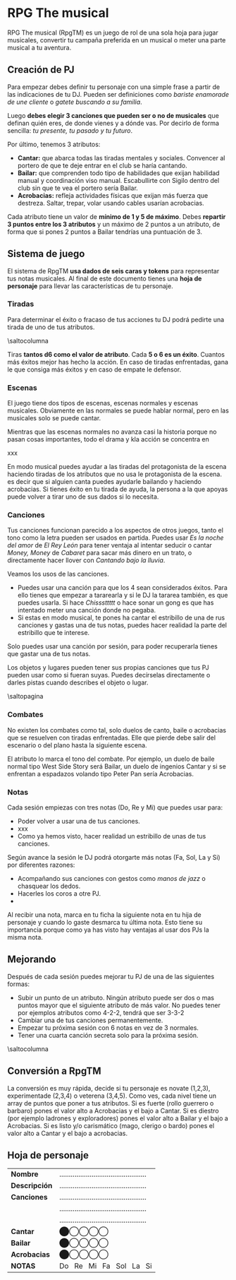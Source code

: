 # RPG The musical 

RPG The musical (RpgTM) es un juego de rol de una sola hoja para jugar musicales, convertir tu campaña preferida en un musical o meter una parte musical a tu aventura.

## Creación de PJ

Para empezar debes definir tu personaje con una simple frase a partir de las indicaciones de tu DJ. Pueden ser definiciones como _bariste enamorade de une cliente_ o _gatete buscando a su familia_.

Luego **debes elegir 3 canciones que pueden ser o no de musicales** que definan quién eres, de donde vienes y a dónde vas. Por decirlo de forma sencilla: _tu presente, tu pasado y tu futuro_.

Por último, tenemos 3 atributos:

* **Cantar:** que abarca todas las tiradas mentales y sociales. Convencer al portero de que te deje entrar en el club se haría cantando.
* **Bailar:** que comprenden todo tipo de habilidades que exijan habilidad manual y coordinación viso manual. Escabullirte con Sigilo dentro del club sin que te vea el portero sería Bailar.
* **Acrobacias:** refleja actividades físicas que exijan más fuerza que destreza. Saltar, trepar, volar usando cables usarían acrobacias.

Cada atributo tiene un valor de  **mínimo de 1 y 5 de máximo**. Debes **repartir 3 puntos entre los 3 atributos** y un máximo de 2 puntos a un atributo, de forma que si pones 2 puntos a Bailar tendrías una puntuación de 3.

## Sistema de juego

El sistema de RpgTM **usa dados de seis caras y tokens** para representar tus notas musicales. Al final de este documento tienes una **hoja de personaje** para llevar las características de tu personaje.

### Tiradas

Para determinar el éxito o fracaso de tus acciones tu DJ podrá pedirte una tirada de uno de tus atributos. 

\saltocolumna

Tiras **tantos d6 como el valor de atributo**. Cada **5 o 6 es un éxito**. Cuantos más éxitos mejor has hecho la acción. En caso de tiradas enfrentadas, gana le que consiga más éxitos y en caso de empate le defensor.

### Escenas

El juego tiene dos tipos de escenas, escenas normales y escenas musicales. Obviamente en las normales se puede hablar normal, pero en las musicales solo se puede cantar.

Mientras que las escenas normales no avanza casi la historia porque no pasan cosas importantes, todo el drama y kla acción se concentra en 

xxx

En modo musical puedes ayudar a las tiradas del protagonista de la escena haciendo tiradas de los atributos que no usa le protagonista de la escena. es decir que si alguien canta puedes ayudarle bailando y haciendo acrobacias. Si tienes éxito en tu tirada de ayuda, la persona a la que apoyas puede volver a tirar uno de sus dados si lo necesita.

### Canciones

Tus canciones funcionan parecido a los aspectos de otros juegos, tanto el tono como la letra pueden ser usados en partida. Puedes usar _Es la noche del amor_ de _El Rey León_ para tener ventaja al intentar seducir o cantar _Money, Money_ de _Cabaret_ para sacar más dinero en un trato, o directamente hacer llover con _Cantando bajo la lluvia_.

Veamos los usos de las canciones. 

* Puedes usar una canción para que los 4 sean considerados éxitos. Para ello tienes que empezar a tararearla y si le DJ la tararea también, es que puedes usarla. Si hace _Chisssttttt_ o hace sonar un gong es que has intentado meter una canción donde no pegaba.
* Si estas en modo musical, te pones ha cantar el estribillo de una de rus canciones y gastas una de tus notas, puedes hacer realidad la parte del estribillo que te interese. 

Solo puedes usar una canción por sesión, para poder recuperarla tienes que gastar una de tus notas.

Los objetos y lugares pueden tener sus propias canciones que tus PJ pueden usar como si fueran suyas. Puedes decírselas directamente o darles pistas cuando describes el objeto o lugar.

\saltopagina

### Combates

No existen los combates como tal, solo duelos de canto, baile o acrobacias que se resuelven con tiradas enfrentadas. Elle que pierde debe salir del escenario o del plano hasta la siguiente escena.

El atributo lo marca el tono del combate. Por ejemplo, un duelo de baile normal tipo West Side Story será Bailar, un duelo de ingenios Cantar y si se enfrentan a espadazos volando tipo Peter Pan sería Acrobacias.

### Notas

Cada sesión empiezas con tres notas (Do, Re y Mi) que puedes usar para:

* Poder volver a usar una de tus canciones.
* xxx
* Como ya hemos visto, hacer realidad un estribillo de unas de tus canciones.

Según avance la sesión le DJ podrá otorgarte más notas (Fa, Sol, La y Si) por diferentes razones:

* Acompañando sus canciones con gestos como _manos de jazz_ o chasquear los dedos.
* Hacerles los coros a otre PJ.
* 

Al recibir una nota, marca en tu ficha la siguiente nota en tu hija de personaje y cuando lo gaste desmarca tu última nota. Esto tiene su importancia porque como ya has visto hay ventajas al usar dos PJs la misma nota.

## Mejorando

Después de cada sesión puedes mejorar tu PJ de una de las siguientes formas:

* Subir un punto de un atributo. Ningún atributo puede ser dos o mas puntos mayor que el siguiente atributo de más valor. No puedes tener por ejemplos atributos como 4-2-2, tendrá que ser 3-3-2
* Cambiar una de tus canciones permanentemente.
* Empezar tu próxima sesión con 6 notas en vez de 3 normales.
* Tener una cuarta canción secreta solo para la próxima sesión.

\saltocolumna

## Conversión a RpgTM

La conversión es muy rápida, decide si tu personaje es novate (1,2,3), experimentade (2,3,4) o veterena (3,4,5). Como ves, cada nivel tiene un array de puntos que poner a tus atributos. Si es fuerte (rollo guerrero o barbaro) pones el valor alto a Acrobacias y el bajo a Cantar. Si es diestro (por ejemplo ladrones y exploradores) pones el valor alto a Bailar y el bajo a Acrobacias. Si es listo y/o carismático (mago, clerigo o bardo) pones el valor alto a Cantar y el bajo a acrobacias.  

## Hoja de personaje

|||
|---|---|
|**Nombre**|..............................................|
|**Descripción**|..............................................|
|**Canciones**|..............................................|
| |..............................................|
| |..............................................|
|**Cantar**|⬤◯◯◯◯|
|**Bailar**|⬤◯◯◯◯|
|**Acrobacias**|⬤◯◯◯◯|
|**NOTAS**|Do &nbsp; Re &nbsp; Mi &nbsp; Fa &nbsp; Sol &nbsp; La &nbsp; Si|
